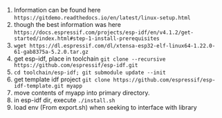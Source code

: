 1. Information can be found here `https://gitdemo.readthedocs.io/en/latest/linux-setup.html`
1. though the best information was here `https://docs.espressif.com/projects/esp-idf/en/v4.1.2/get-started/index.html#step-1-install-prerequisites`
1. `wget https://dl.espressif.com/dl/xtensa-esp32-elf-linux64-1.22.0-61-gab8375a-5.2.0.tar.gz`
1. get esp-idf, place in toolchain `git clone --recursive https://github.com/espressif/esp-idf.git`
1. `cd toolchain/esp-idf; git submodule update --init`
1. get template idf project `git clone https://github.com/espressif/esp-idf-template.git myapp`
1. move contents of myapp into primary directory.
1. in esp-idf dir, execute `./install.sh`
1. load env (From export.sh) when seeking to interface with library
